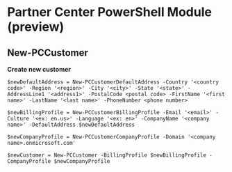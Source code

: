 # Partner Center PowerShell Module (preview) #

## New-PCCustomer ##

**Create new customer**

    $newDefaultAddress = New-PCCustomerDefaultAddress -Country '<country code>' -Region '<region>' -City '<city>' -State '<state>' -AddressLine1 '<address1>' -PostalCode <postal code> -FirstName '<first name>' -LastName '<last name>' -PhoneNumber <phone number>

    $newBillingProfile = New-PCCustomerBillingProfile -Email '<email>' -Culture '<ex: en.us>' -Language '<ex: en>' -CompanyName '<company name>' -DefaultAddress $newDefaultAddress

    $newCompanyProfile = New-PCCustomerCompanyProfile -Domain '<company name>.onmicrosoft.com'

    $newCustomer = New-PCCustomer -BillingProfile $newBillingProfile -CompanyProfile $newCompanyProfile

